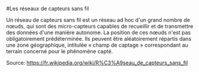 #Les réseaux de capteurs sans fil

Un réseau de capteurs sans fil est un réseau ad hoc d'un grand nombre de nœuds, 
qui sont des micro-capteurs capables de recueillir et de transmettre des données d'une manière autonome. 
La position de ces nœuds n'est pas obligatoirement prédéterminée. Ils peuvent être aléatoirement répartis 
dans une zone géographique, intitulée « champ de captage » correspondant au terrain concerné pour le phénomène capté.

Source: https://fr.wikipedia.org/wiki/R%C3%A9seau_de_capteurs_sans_fil
